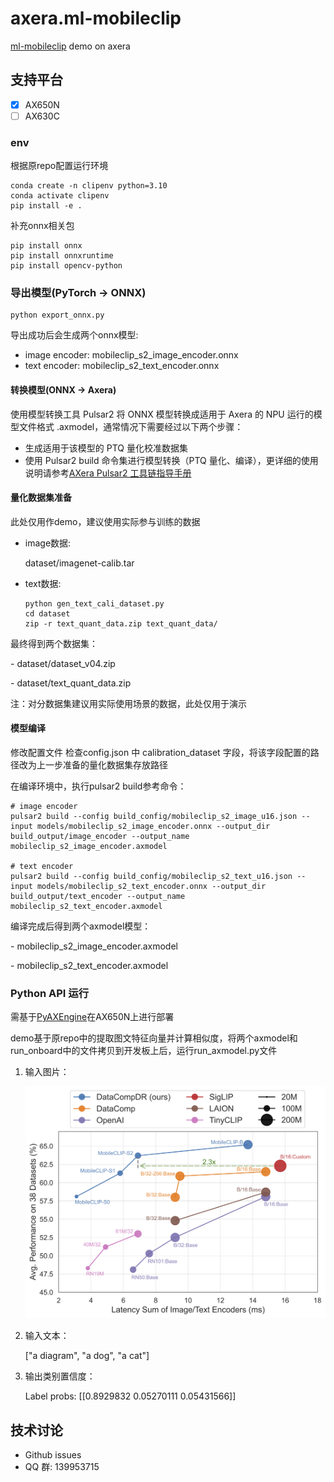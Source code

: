 # axera.ml-mobileclip

[ml-mobileclip](https://github.com/apple/ml-mobileclip) demo on axera

## 支持平台
- [x] AX650N
- [ ] AX630C

### env

根据原repo配置运行环境
```
conda create -n clipenv python=3.10
conda activate clipenv
pip install -e .
```
补充onnx相关包
```
pip install onnx
pip install onnxruntime
pip install opencv-python
```

### 导出模型(PyTorch -> ONNX)
```
python export_onnx.py
```
导出成功后会生成两个onnx模型:
- image encoder: mobileclip_s2_image_encoder.onnx
- text encoder: mobileclip_s2_text_encoder.onnx


#### 转换模型(ONNX -> Axera)
使用模型转换工具 Pulsar2 将 ONNX 模型转换成适用于 Axera 的 NPU 运行的模型文件格式 .axmodel，通常情况下需要经过以下两个步骤：

- 生成适用于该模型的 PTQ 量化校准数据集
- 使用 Pulsar2 build 命令集进行模型转换（PTQ 量化、编译），更详细的使用说明请参考[AXera Pulsar2 工具链指导手册](https://pulsar2-docs.readthedocs.io/zh-cn/latest/index.html)


#### 量化数据集准备
此处仅用作demo，建议使用实际参与训练的数据
- image数据:

    dataset/imagenet-calib.tar

- text数据:
    ```
    python gen_text_cali_dataset.py
    cd dataset
    zip -r text_quant_data.zip text_quant_data/
    ```
最终得到两个数据集：

\- dataset/dataset_v04.zip

\- dataset/text_quant_data.zip

注：对分数据集建议用实际使用场景的数据，此处仅用于演示

#### 模型编译
修改配置文件
检查config.json 中 calibration_dataset 字段，将该字段配置的路径改为上一步准备的量化数据集存放路径



在编译环境中，执行pulsar2 build参考命令：
```
# image encoder
pulsar2 build --config build_config/mobileclip_s2_image_u16.json --input models/mobileclip_s2_image_encoder.onnx --output_dir build_output/image_encoder --output_name mobileclip_s2_image_encoder.axmodel

# text encoder
pulsar2 build --config build_config/mobileclip_s2_text_u16.json --input models/mobileclip_s2_text_encoder.onnx --output_dir build_output/text_encoder --output_name mobileclip_s2_text_encoder.axmodel
```

编译完成后得到两个axmodel模型：


\- mobileclip_s2_image_encoder.axmodel

\- mobileclip_s2_text_encoder.axmodel


### Python API 运行
需基于[PyAXEngine](https://github.com/AXERA-TECH/pyaxengine)在AX650N上进行部署

demo基于原repo中的提取图文特征向量并计算相似度，将两个axmodel和run_onboard中的文件拷贝到开发板上后，运行run_axmodel.py文件

1. 输入图片：

    ![](docs/fig_accuracy_latency.png)

2. 输入文本：

    ["a diagram", "a dog", "a cat"]

3. 输出类别置信度：

    Label probs: [[0.8929832  0.05270111 0.05431566]]



## 技术讨论

- Github issues
- QQ 群: 139953715